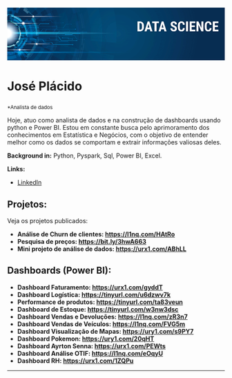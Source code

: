 
<p align="center">
  <img src="banner.png" >
</p>

# José Plácido
<sub>*Analista de dados</sub>

Hoje, atuo como analista de dados e na construção de dashboards usando python e Power BI. Estou em constante busca pelo aprimoramento dos conhecimentos em Estatística e Negócios, com o objetivo de entender melhor como os dados se comportam e extrair informações valiosas deles.

**Background in:** Python, Pyspark, Sql, Power BI, Excel.

**Links:**
* [LinkedIn](https://www.linkedin.com/in/jos%C3%A9-vasconcelos-9677a5171/)


## Projetos:
Veja os projetos publicados:

* **Análise de Churn de clientes: https://l1nq.com/HAtRo** 
* **Pesquisa de preços: https://bit.ly/3hwA663** 
* **Mini projeto de análise de dados: https://urx1.com/ABhLL**

## Dashboards (Power BI):

* **Dashboard Faturamento: https://urx1.com/gyddT** 
* **Dashboard Logística: https://tinyurl.com/u6dzwv7k** 
* **Performance de produtos: https://tinyurl.com/ta83veun** 
* **Dashboard de Estoque: https://tinyurl.com/w3nw3dsc** 
* **Dashboard Vendas e Devoluções: https://l1nq.com/zR3n7**
* **Dashboard Vendas de Veículos: https://l1nq.com/FVG5m**
* **Dashboard Visualização de Mapas: https://ury1.com/s9PY7**
*  **Dashboard Pokemon: https://ury1.com/20qHT**
*  **Dashboard Ayrton Senna: https://urx1.com/PEWts**
*  **Dashboard Análise OTIF: https://l1nq.com/eOqyU**
*  **Dashboard RH: https://urx1.com/1ZQPu**


---





